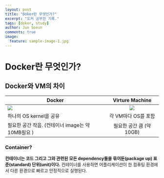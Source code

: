 ```yaml
---
layout: post
title: "Doker란 무엇인가?"
excerpt: "도커 공부한 기록."
tags: [doker, study]
author: Jun Soeun
comments: true
image:
  feature: sample-image-1.jpg
---
```


# Docker란 무엇인가?

## Docker와 VM의 차이

| Docker                                                                                                       |                                       Virture Machine                                       |
| ------------------------------------------------------------------------------------------------------------ | :-----------------------------------------------------------------------------------------: |
| ![](https://www.docker.com/sites/default/files/d8/2018-11/docker-containerized-appliction-blue-border_2.png) | ![](https://www.docker.com/sites/default/files/d8/2018-11/container-vm-whatcontainer_2.png) |
| 하나의 OS kernel을 공유                                                                                      |                                     각 VM마다 OS를 포함                                     |
| 필요한 공간 작음. (컨테이너 image는 약 10MB필요 )                                                            |                                  필요한 공간 큼 (약 10GB)                                   |

### Container?

**컨테이너는 코드 그리고 그와 관련된 모든 dependency들을 묶어둔(package up) 표준(standard) 단위(unit)이다.** 컨테이너를 사용하면 어플리케이션이 한 컴퓨팅 환경에서 다른 환경으로 빠르고 안정적으로 실행된다.
